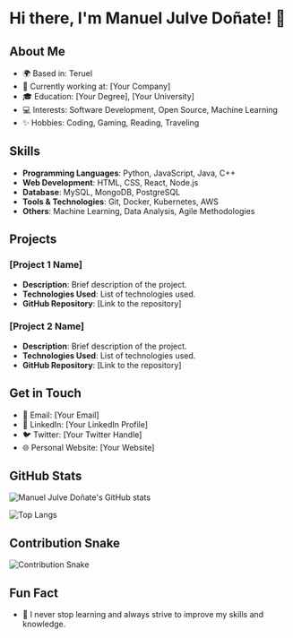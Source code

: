 # Hi there, I'm Manuel Julve Doñate! 👋

## About Me

- 🌍 Based in: Teruel
- 💼 Currently working at: [Your Company]
- 🎓 Education: [Your Degree], [Your University]
- 💻 Interests: Software Development, Open Source, Machine Learning
- ✨ Hobbies: Coding, Gaming, Reading, Traveling

## Skills

- **Programming Languages**: Python, JavaScript, Java, C++
- **Web Development**: HTML, CSS, React, Node.js
- **Database**: MySQL, MongoDB, PostgreSQL
- **Tools & Technologies**: Git, Docker, Kubernetes, AWS
- **Others**: Machine Learning, Data Analysis, Agile Methodologies

## Projects

### [Project 1 Name]
- **Description**: Brief description of the project.
- **Technologies Used**: List of technologies used.
- **GitHub Repository**: [Link to the repository]

### [Project 2 Name]
- **Description**: Brief description of the project.
- **Technologies Used**: List of technologies used.
- **GitHub Repository**: [Link to the repository]

## Get in Touch

- 📧 Email: [Your Email]
- 💼 LinkedIn: [Your LinkedIn Profile]
- 🐦 Twitter: [Your Twitter Handle]
- 🌐 Personal Website: [Your Website]

## GitHub Stats

![Manuel Julve Doñate's GitHub stats](https://github-readme-stats.vercel.app/api?username=MANUJULDO17&show_icons=true&theme=radical)

![Top Langs](https://github-readme-stats.vercel.app/api/top-langs/?username=MANUJULDO17&layout=compact&theme=radical)

## Contribution Snake

![Contribution Snake](dist/github-contribution-grid-snake.svg)

## Fun Fact

- 🎉 I never stop learning and always strive to improve my skills and knowledge.

